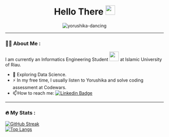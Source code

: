 <h1 align="center">
  Hello There
  <img src="https://media.giphy.com/media/hvRJCLFzcasrR4ia7z/giphy.gif" width="30px"/>
</h1>

<p align="center">
  <img src="https://user-images.githubusercontent.com/44041900/169699343-85af3ae3-d078-4415-b104-943cd4e1858c.gif" alt="yorushika-dancing" />
</p>

---  

### :man_technologist: About Me :  
I am currently an Informatics Engineering Student <img src="https://media.giphy.com/media/WUlplcMpOCEmTGBtBW/giphy.gif" width="30"> at Islamic University of Riau.
- :telescope: Exploring Data Science.
- :zap: In my free time, I usually listen to Yorushika and solve coding assessment at Codewars.
- :mailbox:How to reach me: [![Linkedin Badge](https://img.shields.io/badge/-rei-blue?style=flat&logo=Linkedin&logoColor=white)](https://www.linkedin.com/in/reii/)

---

### :fire: My Stats :
[![GitHub Streak](http://github-readme-streak-stats.herokuapp.com?user=iiamthestorm&theme=dark&background=000000)](https://git.io/streak-stats)  
[![Top Langs](https://github-readme-stats.vercel.app/api/top-langs/?username=iiamthestorm&layout=compact&theme=vision-friendly-dark)](https://github.com/anuraghazra/github-readme-stats)
